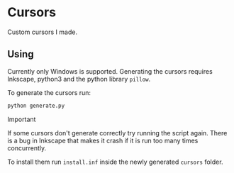 # Cursors

Custom cursors I made.

## Using

Currently only Windows is supported. Generating the cursors requires Inkscape, python3 and the python library `pillow`.

To generate the cursors run:

```sh
python generate.py
```

> [!IMPORTANT]
> If some cursors don't generate correctly try running the script again. There is a bug in Inkscape that makes it crash if it is run too many times concurrently.

To install them run `install.inf` inside the newly generated `cursors` folder.
